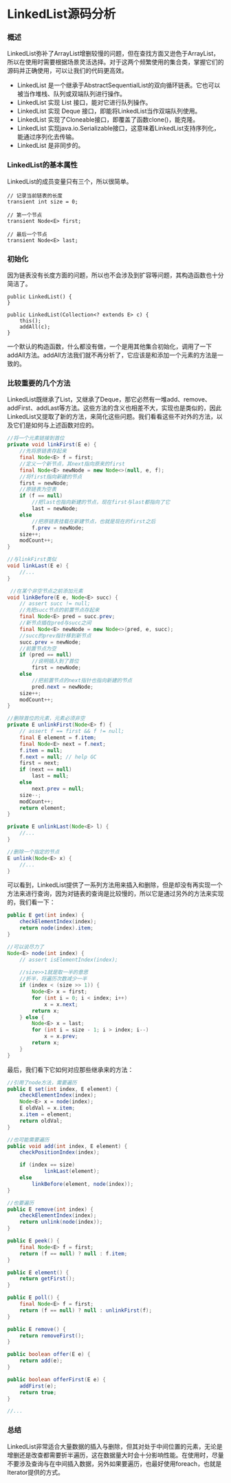 # LinkedList源码分析
### 概述
LinkedList弥补了ArrayList增删较慢的问题，但在查找方面又逊色于ArrayList，所以在使用时需要根据场景灵活选择。对于这两个频繁使用的集合类，掌握它们的源码并正确使用，可以让我们的代码更高效。

- LinkedList 是一个继承于AbstractSequentialList的双向循环链表。它也可以被当作堆栈、队列或双端队列进行操作。
- LinkedList 实现 List 接口，能对它进行队列操作。
- LinkedList 实现 Deque 接口，即能将LinkedList当作双端队列使用。
- LinkedList 实现了Cloneable接口，即覆盖了函数clone()，能克隆。
- LinkedList 实现java.io.Serializable接口，这意味着LinkedList支持序列化，能通过序列化去传输。
- LinkedList 是非同步的。

### LinkedList的基本属性
LinkedList的成员变量只有三个，所以很简单。

```
// 记录当前链表的长度
transient int size = 0;

// 第一个节点
transient Node<E> first;

// 最后一个节点
transient Node<E> last;
```

### 初始化
因为链表没有长度方面的问题，所以也不会涉及到扩容等问题，其构造函数也十分简洁了。

```
public LinkedList() {
}

public LinkedList(Collection<? extends E> c) {
    this();
    addAll(c);
}
```
一个默认的构造函数，什么都没有做，一个是用其他集合初始化，调用了一下addAll方法。addAll方法我们就不再分析了，它应该是和添加一个元素的方法是一致的。

### 比较重要的几个方法

LinkedList既继承了List，又继承了Deque，那它必然有一堆add、remove、addFirst、addLast等方法。这些方法的含义也相差不大，实现也是类似的，因此LinkedList又提取了新的方法，来简化这些问题。我们看看这些不对外的方法，以及它们是如何与上述函数对应的。

```java
//将一个元素链接到首位
private void linkFirst(E e) {
    //先将原链表存起来
    final Node<E> f = first;
    //定义一个新节点，其next指向原来的first
    final Node<E> newNode = new Node<>(null, e, f);
    //将first指向新建的节点
    first = newNode;
    //原链表为空表
    if (f == null)
        //把last也指向新建的节点，现在first与last都指向了它
        last = newNode;
    else
        //把原链表挂载在新建节点，也就是现在的first之后
        f.prev = newNode;
    size++;
    modCount++;
}

//与linkFirst类似
void linkLast(E e) {
    //...
}

 //在某个非空节点之前添加元素
void linkBefore(E e, Node<E> succ) {
    // assert succ != null;
    //先把succ节点的前置节点存起来
    final Node<E> pred = succ.prev;
    //新节点插在pred与succ之间
    final Node<E> newNode = new Node<>(pred, e, succ);
    //succ的prev指针移到新节点
    succ.prev = newNode;
    //前置节点为空
    if (pred == null)
        //说明插入到了首位
        first = newNode;
    else
        //把前置节点的next指针也指向新建的节点
        pred.next = newNode;
    size++;
    modCount++;
}

//删除首位的元素，元素必须非空
private E unlinkFirst(Node<E> f) {
    // assert f == first && f != null;
    final E element = f.item;
    final Node<E> next = f.next;
    f.item = null;
    f.next = null; // help GC
    first = next;
    if (next == null)
        last = null;
    else
        next.prev = null;
    size--;
    modCount++;
    return element;
}

private E unlinkLast(Node<E> l) {
    //...
}

//删除一个指定的节点
E unlink(Node<E> x) {
    //...
}

```
可以看到，LinkedList提供了一系列方法用来插入和删除，但是却没有再实现一个方法来进行查询，因为对链表的查询是比较慢的，所以它是通过另外的方法来实现的，我们看一下：

```java
public E get(int index) {
    checkElementIndex(index);
    return node(index).item;
}

//可以说尽力了
Node<E> node(int index) {
    // assert isElementIndex(index);
    
    //size>>1就是取一半的意思
    //折半，将遍历次数减少一半
    if (index < (size >> 1)) {
        Node<E> x = first;
        for (int i = 0; i < index; i++)
            x = x.next;
        return x;
    } else {
        Node<E> x = last;
        for (int i = size - 1; i > index; i--)
            x = x.prev;
        return x;
    }
}

```
最后，我们看下它如何对应那些继承来的方法：

```java
//引用了node方法，需要遍历
public E set(int index, E element) {
    checkElementIndex(index);
    Node<E> x = node(index);
    E oldVal = x.item;
    x.item = element;
    return oldVal;
}

//也可能需要遍历
public void add(int index, E element) {
    checkPositionIndex(index);

    if (index == size)
            linkLast(element);
    else
        linkBefore(element, node(index));
}

//也要遍历
public E remove(int index) {
    checkElementIndex(index);
    return unlink(node(index));
}

public E peek() {
    final Node<E> f = first;
    return (f == null) ? null : f.item;
}

public E element() {
    return getFirst();
}

public E poll() {
    final Node<E> f = first;
    return (f == null) ? null : unlinkFirst(f);
}

public E remove() {
    return removeFirst();
}

public boolean offer(E e) {
    return add(e);
}

public boolean offerFirst(E e) {
    addFirst(e);
    return true;
}

//...
```

### 总结
LinkedList非常适合大量数据的插入与删除，但其对处于中间位置的元素，无论是增删还是改查都需要折半遍历，这在数据量大时会十分影响性能。在使用时，尽量不要涉及查询与在中间插入数据，另外如果要遍历，也最好使用foreach，也就是Iterator提供的方式。




